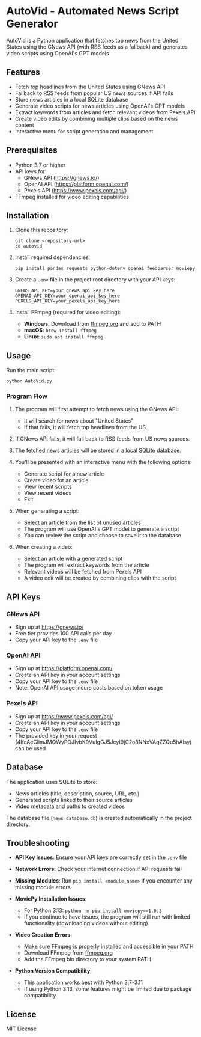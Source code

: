 # AutoVid - Automated News Script Generator

AutoVid is a Python application that fetches top news from the United States using the GNews API (with RSS feeds as a fallback) and generates video scripts using OpenAI's GPT models.

## Features

- Fetch top headlines from the United States using GNews API
- Fallback to RSS feeds from popular US news sources if API fails
- Store news articles in a local SQLite database
- Generate video scripts for news articles using OpenAI's GPT models
- Extract keywords from articles and fetch relevant videos from Pexels API
- Create video edits by combining multiple clips based on the news content
- Interactive menu for script generation and management

## Prerequisites

- Python 3.7 or higher
- API keys for:
  - GNews API (https://gnews.io/)
  - OpenAI API (https://platform.openai.com/)
  - Pexels API (https://www.pexels.com/api/)
- FFmpeg installed for video editing capabilities

## Installation

1. Clone this repository:

   ```
   git clone <repository-url>
   cd autovid
   ```

2. Install required dependencies:

   ```
   pip install pandas requests python-dotenv openai feedparser moviepy
   ```

3. Create a `.env` file in the project root directory with your API keys:

   ```
   GNEWS_API_KEY=your_gnews_api_key_here
   OPENAI_API_KEY=your_openai_api_key_here
   PEXELS_API_KEY=your_pexels_api_key_here
   ```

4. Install FFmpeg (required for video editing):
   - **Windows**: Download from [ffmpeg.org](https://ffmpeg.org/download.html) and add to PATH
   - **macOS**: `brew install ffmpeg`
   - **Linux**: `sudo apt install ffmpeg`

## Usage

Run the main script:

```
python AutoVid.py
```

### Program Flow

1. The program will first attempt to fetch news using the GNews API:

   - It will search for news about "United States"
   - If that fails, it will fetch top headlines from the US

2. If GNews API fails, it will fall back to RSS feeds from US news sources.

3. The fetched news articles will be stored in a local SQLite database.

4. You'll be presented with an interactive menu with the following options:

   - Generate script for a new article
   - Create video for an article
   - View recent scripts
   - View recent videos
   - Exit

5. When generating a script:

   - Select an article from the list of unused articles
   - The program will use OpenAI's GPT model to generate a script
   - You can review the script and choose to save it to the database

6. When creating a video:
   - Select an article with a generated script
   - The program will extract keywords from the article
   - Relevant videos will be fetched from Pexels API
   - A video edit will be created by combining clips with the script

## API Keys

### GNews API

- Sign up at https://gnews.io/
- Free tier provides 100 API calls per day
- Copy your API key to the `.env` file

### OpenAI API

- Sign up at https://platform.openai.com/
- Create an API key in your account settings
- Copy your API key to the `.env` file
- Note: OpenAI API usage incurs costs based on token usage

### Pexels API

- Sign up at https://www.pexels.com/api/
- Create an API key in your account settings
- Copy your API key to the `.env` file
- The provided key in your request (4IfcAeClimJMQWyPQJIvbK9VuIgGJ5JcyI9jC2o8NNxVAqZZQu5hAlsy) can be used

## Database

The application uses SQLite to store:

- News articles (title, description, source, URL, etc.)
- Generated scripts linked to their source articles
- Video metadata and paths to created videos

The database file (`news_database.db`) is created automatically in the project directory.

## Troubleshooting

- **API Key Issues**: Ensure your API keys are correctly set in the `.env` file

- **Network Errors**: Check your internet connection if API requests fail

- **Missing Modules**: Run `pip install <module_name>` if you encounter any missing module errors

- **MoviePy Installation Issues**:

  - For Python 3.13: `python -m pip install moviepy==1.0.3`
  - If you continue to have issues, the program will still run with limited functionality (downloading videos without editing)

- **Video Creation Errors**:

  - Make sure FFmpeg is properly installed and accessible in your PATH
  - Download FFmpeg from [ffmpeg.org](https://ffmpeg.org/download.html)
  - Add the FFmpeg bin directory to your system PATH

- **Python Version Compatibility**:
  - This application works best with Python 3.7-3.11
  - If using Python 3.13, some features might be limited due to package compatibility

## License

MIT License
